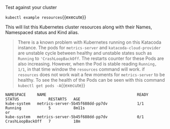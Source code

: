 Test against your cluster

`kubectl example resources`{{execute}}

This will list this Kubernetes cluster resources along with their Names, Namespaced status and Kind alias.

> There is a known problem with Kubernetes running on this Katacoda instance. The pods for `metrics-server` and `katacoda-cloud-provider` are unstable cycle between healthy and unstable states such as `Running` to `'CrashLoopBackOff`. The restarts counter for these Pods are also increasing. However, when the Pod is stable reading `Running, 1/1`, in that time window the `resources` command will work. if `resources` does not work wait a few moments for `metrics-server` to be healthy. To see the health of the Pods can be seen with this command `kubectl get pods -A`{{execute}}

```
NAMESPACE     NAME                                        READY   STATUS             RESTARTS   AGE
kube-system   metrics-server-5b45f688dd-pp7dv             1/1     Running            5          8m11s
or
kube-system   metrics-server-5b45f688dd-pp7dv             0/1     CrashLoopBackOff   7          18m
```
